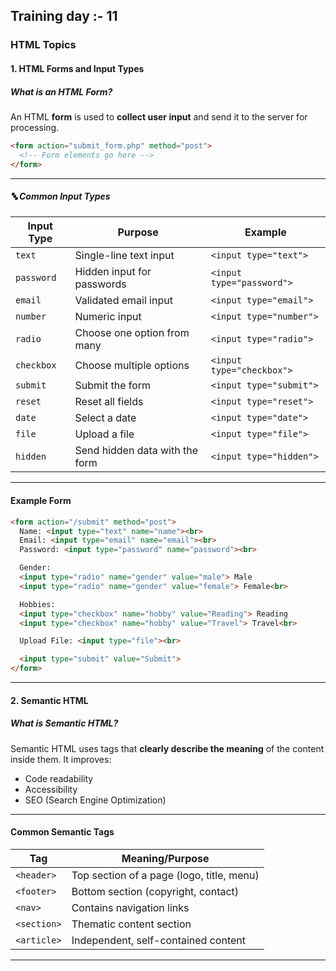 
## Training day :- 11

###  HTML Topics

#### 1.  HTML Forms and Input Types

#####  What is an HTML Form?

An HTML **form** is used to **collect user input** and send it to the server for processing.

```html
<form action="submit_form.php" method="post">
  <!-- Form elements go here -->
</form>
```

---

##### 🔤 Common Input Types

| Input Type | Purpose                        | Example                   |
| ---------- | ------------------------------ | ------------------------- |
| `text`     | Single-line text input         | `<input type="text">`     |
| `password` | Hidden input for passwords     | `<input type="password">` |
| `email`    | Validated email input          | `<input type="email">`    |
| `number`   | Numeric input                  | `<input type="number">`   |
| `radio`    | Choose one option from many    | `<input type="radio">`    |
| `checkbox` | Choose multiple options        | `<input type="checkbox">` |
| `submit`   | Submit the form                | `<input type="submit">`   |
| `reset`    | Reset all fields               | `<input type="reset">`    |
| `date`     | Select a date                  | `<input type="date">`     |
| `file`     | Upload a file                  | `<input type="file">`     |
| `hidden`   | Send hidden data with the form | `<input type="hidden">`   |

---

####  Example Form

```html
<form action="/submit" method="post">
  Name: <input type="text" name="name"><br>
  Email: <input type="email" name="email"><br>
  Password: <input type="password" name="password"><br>

  Gender:
  <input type="radio" name="gender" value="male"> Male
  <input type="radio" name="gender" value="female"> Female<br>

  Hobbies:
  <input type="checkbox" name="hobby" value="Reading"> Reading
  <input type="checkbox" name="hobby" value="Travel"> Travel<br>

  Upload File: <input type="file"><br>

  <input type="submit" value="Submit">
</form>
```

---

#### 2.  Semantic HTML

##### What is Semantic HTML?

Semantic HTML uses tags that **clearly describe the meaning** of the content inside them. It improves:

* Code readability
* Accessibility
* SEO (Search Engine Optimization)

---

####  Common Semantic Tags

| Tag         | Meaning/Purpose                           |
| ----------- | ----------------------------------------- |
| `<header>`  | Top section of a page (logo, title, menu) |
| `<footer>`  | Bottom section (copyright, contact)       |
| `<nav>`     | Contains navigation links                 |
| `<section>` | Thematic content section                  |
| `<article>` | Independent, self-contained content       |

---

